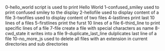 0-hello_world script is used to print Hello World
1-confused_smiley used to print confused smiley to the display
2-hellofile used to display content of a file
3-twofiles used to display content of two files
4-lastlines print last 10 lines of a files
5-firstlines print the furst 10 lines of a file
6-third_line to print specific lines of a file
7-file create a file with special characters as name
8-cwd_state it writes into a file
9-duplicate_last_line dulplicates last line of a file
10-no_more_js used to delete all files with an extension in current directories and sub directories
